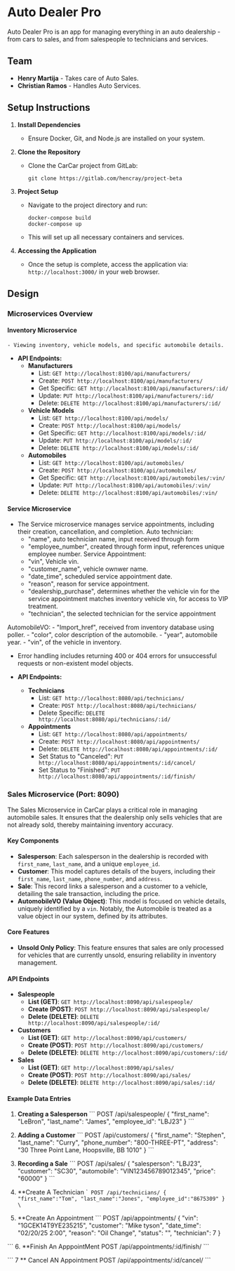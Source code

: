 # Auto Dealer Pro
Auto Dealer Pro is an app for managing everything in an auto dealership - from cars to sales, and from salespeople to technicians and services.

## Team
- **Henry Martija** - Takes care of Auto Sales.
- **Christian Ramos** - Handles Auto Services.

## Setup Instructions
1. **Install Dependencies**
   - Ensure Docker, Git, and Node.js are installed on your system.

2. **Clone the Repository**
   - Clone the CarCar project from GitLab:
     ```
     git clone https://gitlab.com/hencray/project-beta
     ```

3. **Project Setup**
   - Navigate to the project directory and run:
     ```
     docker-compose build
     docker-compose up
     ```
   - This will set up all necessary containers and services.

4. **Accessing the Application**
   - Once the setup is complete, access the application via:
     `http://localhost:3000/` in your web browser.

## Design
### Microservices Overview

#### Inventory Microservice
    - Viewing inventory, vehicle models, and specific automobile details.

- **API Endpoints:**
  - **Manufacturers**
    - List: `GET http://localhost:8100/api/manufacturers/`
    - Create: `POST http://localhost:8100/api/manufacturers/`
    - Get Specific: `GET http://localhost:8100/api/manufacturers/:id/`
    - Update: `PUT http://localhost:8100/api/manufacturers/:id/`
    - Delete: `DELETE http://localhost:8100/api/manufacturers/:id/`
  - **Vehicle Models**
    - List: `GET http://localhost:8100/api/models/`
    - Create: `POST http://localhost:8100/api/models/`
    - Get Specific: `GET http://localhost:8100/api/models/:id/`
    - Update: `PUT http://localhost:8100/api/models/:id/`
    - Delete: `DELETE http://localhost:8100/api/models/:id/`
  - **Automobiles**
    - List: `GET http://localhost:8100/api/automobiles/`
    - Create: `POST http://localhost:8100/api/automobiles/`
    - Get Specific: `GET http://localhost:8100/api/automobiles/:vin/`
    - Update: `PUT http://localhost:8100/api/automobiles/:vin/`
    - Delete: `DELETE http://localhost:8100/api/automobiles/:vin/`


#### Service Microservice
  - The Service microservice manages service appointments, including their creation, cancellation, and completion.
    Auto technician:
    - "name", auto technician name, input received through form
    - "employee_number", created through form input, references unique employee number.
    Service Appointment:
    - "vin", Vehicle vin.
    - "customer_name", vehicle ownwer name.
    - "date_time", scheduled service appointment date.
    - "reason", reason for service appointment.
    - "dealership_purchase", determines whether the vehicle vin for the service appointment matches inventory vehicle vin, for access to VIP treatment.
    - "technician", the selected technician for the service appointment

AutomobileVO:
    - "Import_href", received from inventory database using poller.
    - "color", color description of the automobile.
    - "year", automobile year.
    - "vin", of the vehicle in inventory.

  - Error handling includes returning 400 or 404 errors for unsuccessful requests or non-existent model objects.

- **API Endpoints:**
  - **Technicians**
    - List: `GET http://localhost:8080/api/technicians/`
    - Create: `POST http://localhost:8080/api/technicians/`
    - Delete Specific: `DELETE http://localhost:8080/api/technicians/:id/`
  - **Appointments**
    - List: `GET http://localhost:8080/api/appointments/`
    - Create: `POST http://localhost:8080/api/appointments/`
    - Delete: `DELETE http://localhost:8080/api/appointments/:id/`
    - Set Status to "Canceled": `PUT http://localhost:8080/api/appointments/:id/cancel/`
    - Set Status to "Finished": `PUT http://localhost:8080/api/appointments/:id/finish/`

### Sales Microservice (Port: 8090)
The Sales Microservice in CarCar plays a critical role in managing automobile sales. It ensures that the dealership only sells vehicles that are not already sold, thereby maintaining inventory accuracy.

#### Key Components
- **Salesperson**: Each salesperson in the dealership is recorded with `first_name`, `last_name`, and a unique `employee_id`.
- **Customer**: This model captures details of the buyers, including their `first_name`, `last_name`, `phone_number`, and `address`.
- **Sale**: This record links a salesperson and a customer to a vehicle, detailing the sale transaction, including the price.
- **AutomobileVO (Value Object)**: This model is focused on vehicle details, uniquely identified by a `vin`. Notably, the Automobile is treated as a value object in our
    system, defined by its attributes.

#### Core Features
- **Unsold Only Policy**: This feature ensures that sales are only processed for vehicles that are currently unsold, ensuring reliability in inventory management.

#### API Endpoints
- **Salespeople**
  - **List (GET)**: `GET http://localhost:8090/api/salespeople/`
  - **Create (POST)**: `POST http://localhost:8090/api/salespeople/`
  - **Delete (DELETE)**: `DELETE http://localhost:8090/api/salespeople/:id/`
- **Customers**
  - **List (GET)**: `GET http://localhost:8090/api/customers/`
  - **Create (POST)**: `POST http://localhost:8090/api/customers/`
  - **Delete (DELETE)**: `DELETE http://localhost:8090/api/customers/:id/`
- **Sales**
  - **List (GET)**: `GET http://localhost:8090/api/sales/`
  - **Create (POST)**: `POST http://localhost:8090/api/sales/`
  - **Delete (DELETE)**: `DELETE http://localhost:8090/api/sales/:id/`


#### Example Data Entries

1. **Creating a Salesperson**
   \```
   POST /api/salespeople/
   {
     "first_name": "LeBron",
     "last_name": "James",
     "employee_id": "LBJ23"
   }
   \```

2. **Adding a Customer**
   \```
   POST /api/customers/
   {
     "first_name": "Stephen",
     "last_name": "Curry",
     "phone_number": "800-THREE-PT",
     "address": "30 Three Point Lane, Hoopsville, BB 1010"
   }
   \```

3. **Recording a Sale**
   \```
   POST /api/sales/
   {
     "salesperson": "LBJ23",
     "customer": "SC30",
     "automobile": "VIN123456789012345",
     "price": "60000"
   }
   \```

4. **Create A Technician
  \```
  POST /api/technicians/
  {
	  "first_name":"Tom",
	  "last_name":"Jones",
	  "employee_id":"8675309"
  }
  \``

5. **Create An Appointment
  \```
  POST /api/appointments/
  {
     "vin": "1GCEK14T9YE235215",
     "customer": "Mike tyson",
     "date_time": "02/20/25 2:00",
     "reason": "Oil Change",
     "status": "",
      "technician": 7
  }

  \```
6. **Finish An ApppointMent
  POST /api/appointments/:id/finish/
  \```

  \```
7 ** Cancel AN Appointment
  POST /api/appointments/:id/cancel/
  \```
